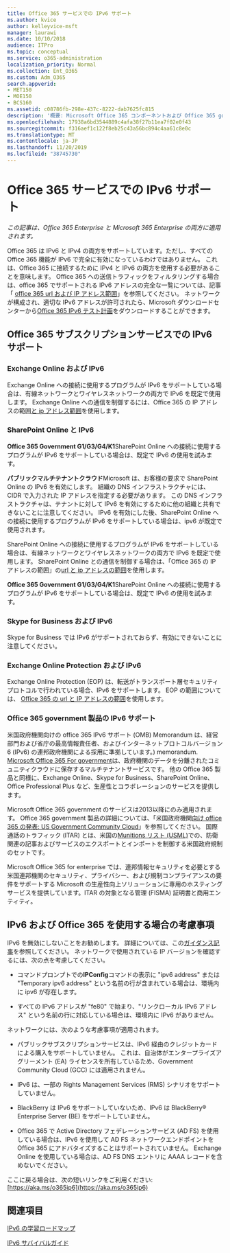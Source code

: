 ```yaml
---
title: Office 365 サービスでの IPv6 サポート
ms.author: kvice
author: kelleyvice-msft
manager: laurawi
ms.date: 10/10/2018
audience: ITPro
ms.topic: conceptual
ms.service: o365-administration
localization_priority: Normal
ms.collection: Ent_O365
ms.custom: Adm_O365
search.appverid:
- MET150
- MOE150
- BCS160
ms.assetid: c08786fb-298e-437c-8222-dab7625fc815
description: '概要: Microsoft Office 365 コンポーネントおよび Office 365 government 製品の IPv6 サポートについて説明します。'
ms.openlocfilehash: 17938a6bd3544889c4afa38f27b11ea7f02e0f43
ms.sourcegitcommit: f316aef1c122f8eb25c43a56bc894c4aa61c8e0c
ms.translationtype: MT
ms.contentlocale: ja-JP
ms.lasthandoff: 11/20/2019
ms.locfileid: "38745730"
---
```

# <a name="ipv6-support-in-office-365-services"></a>Office 365 サービスでの IPv6 サポート

*この記事は、Office 365 Enterprise と Microsoft 365 Enterprise の両方に適用されます。*

Office 365 は IPv6 と IPv4 の両方をサポートしています。ただし、すべての Office 365 機能が IPv6 で完全に有効になっているわけではありません。 これは、Office 365 に接続するために IPv4 と IPv6 の両方を使用する必要があることを意味します。 Office 365 への送信トラフィックをフィルタリングする場合は、office 365 でサポートされる IPv6 アドレスの完全な一覧については、記事「 [office 365 url および IP アドレス範囲](urls-and-ip-address-ranges.md)」を参照してください。 ネットワークが構成され、適切な IPv6 アドレスが許可されたら、Microsoft ダウンロードセンターから[Office 365 IPv6 テスト計画](https://go.microsoft.com/fwlink/?LinkId=293447)をダウンロードすることができます。
  
## <a name="ipv6-support-in-office-365-subscription-service"></a>Office 365 サブスクリプションサービスでの IPv6 サポート

### <a name="exchange-online-and-ipv6"></a>Exchange Online および IPv6

Exchange Online への接続に使用するプログラムが IPv6 をサポートしている場合は、有線ネットワークとワイヤレスネットワークの両方で IPv6 を既定で使用します。 Exchange Online への通信を制御するには、Office 365 の IP アドレスの範囲[と ip アドレス範囲](urls-and-ip-address-ranges.md)を使用します。
  
### <a name="sharepoint-online-and-ipv6"></a>SharePoint Online と IPv6

 **Office 365 Government G1/G3/G4/K1**SharePoint Online への接続に使用するプログラムが IPv6 をサポートしている場合は、既定で IPv6 の使用を試みます。
  
 **パブリックマルチテナントクラウド**Microsoft は、お客様の要求で SharePoint Online の IPv6 を有効にします。 組織の DNS インフラストラクチャには、CIDR で入力された IP アドレスを指定する必要があります。 この DNS インフラストラクチャは、テナントに対して IPv6 を有効にするために他の組織と共有できないことに注意してください。 IPv6 を有効にした後、SharePoint Online への接続に使用するプログラムが IPv6 をサポートしている場合は、ipv6 が既定で使用されます。
  
SharePoint Online への接続に使用するプログラムが IPv6 をサポートしている場合は、有線ネットワークとワイヤレスネットワークの両方で IPv6 を既定で使用します。 SharePoint Online との通信を制御する場合は、「Office 365 の IP アドレスの範囲」の[url と ip アドレスの範囲](urls-and-ip-address-ranges.md)を使用します。
  
 **Office 365 Government G1/G3/G4/K1**SharePoint Online への接続に使用するプログラムが IPv6 をサポートしている場合は、既定で IPv6 の使用を試みます。
  
### <a name="skype-for-business-and-ipv6"></a>Skype for Business および IPv6

Skype for Business では IPv6 がサポートされておらず、有効にできないことに注意してください。
  
### <a name="exchange-online-protection-and-ipv6"></a>Exchange Online Protection および IPv6

Exchange Online Protection (EOP) は、転送がトランスポート層セキュリティプロトコルで行われている場合、IPv6 をサポートします。 EOP の範囲については、 [Office 365 の url と IP アドレスの範囲](urls-and-ip-address-ranges.md)を使用します。
  
### <a name="ipv6-support-for-office-365-government-offerings"></a>Office 365 government 製品の IPv6 サポート

米国政府機関向けの office 365 IPv6 サポート (OMB) Memorandum は、経営部門および省庁の最高情報責任者、およびインターネットプロトコルバージョン 6 (IPv6) の連邦政府機関による採用に準拠しています。) memorandum. [Microsoft Office 365 For government](https://go.microsoft.com/fwlink/p/?LinkId=325414)は、政府機関のデータを分離されたコミュニティクラウドに保存するマルチテナントサービスです。 他の Office 365 製品と同様に、Exchange Online、Skype for Business、SharePoint Online、Office Professional Plus など、生産性とコラボレーションのサービスを提供します。 

Microsoft Office 365 government のサービスは2013以降にのみ適用されます。 Office 365 government 製品の詳細については、「米国政府機関[向け office 365 の発表: US Government Community Cloud](https://go.microsoft.com/fwlink/p/?LinkId=325414)」を参照してください。 国際通話のトラフィック (ITAR) とは、米国の[Munitions リスト (USML)](https://go.microsoft.com/fwlink/p/?LinkId=325415)での、防衛関連の記事およびサービスのエクスポートとインポートを制御する米国政府規制のセットです。 

Microsoft Office 365 for enterprise では、連邦情報セキュリティを必要とする米国連邦機関のセキュリティ、プライバシー、および規制コンプライアンスの要件をサポートする Microsoft の生産性向上ソリューションに専用のホスティングサービスを提供しています。ITAR の対象となる管理 (FISMA) 証明書と商用エンティティ。
  
## <a name="things-to-consider-when-using-ipv6-and-office-365"></a>IPv6 および Office 365 を使用する場合の考慮事項

IPv6 を無効にしないことをお勧めします。 詳細については、この[ガイダンス記事](https://support.microsoft.com/help/929852/guidance-for-configuring-ipv6-in-windows-for-advanced-users)を参照してください。 ネットワークで使用されている IP バージョンを確認するには、次の点を考慮してください。
  
- コマンドプロンプトでの**IPConfig**コマンドの表示に "ipv6 address" または "Temporary ipv6 address" という名前の行が含まれている場合は、環境内に ipv6 が存在します。

- すべての IPv6 アドレスが "fe80" で始まり、"リンクローカル IPv6 アドレス" という名前の行に対応している場合は、環境内に IPv6 がありません。

ネットワークには、次のような考慮事項が適用されます。
  
- パブリックサブスクリプションサービスは、IPv6 経由のクレジットカードによる購入をサポートしていません。 これは、自治体がエンタープライズアグリーメント (EA) ライセンスを所有しているため、Government Community Cloud (GCC) には適用されません。

- IPv6 は、一部の Rights Management Services (RMS) シナリオをサポートしていません。

- BlackBerry は IPv6 をサポートしていないため、IPv6 は BlackBerry® Enterprise Server (BE) をサポートしていません。

- Office 365 で Active Directory フェデレーションサービス (AD FS) を使用している場合は、IPv6 を使用して AD FS ネットワークエンドポイントを Office 365 にアドバタイズすることはサポートされていません。 Exchange Online を使用している場合は、AD FS DNS エントリに AAAA レコードを含めないでください。 

ここに戻る場合は、次の短いリンクをご利用ください: [https://aka.ms/o365ip6](https://aka.ms/o365ip6)
  
## <a name="see-also"></a>関連項目

[IPv6 の学習ロードマップ](https://docs.microsoft.com/previous-versions/windows/it-pro/windows-server-2008-R2-and-2008/gg250710(v%3dws.10))
  
[IPv6 サバイバルガイド](https://social.technet.microsoft.com/wiki/contents/articles/1728.ipv6-survival-guide.aspx)
